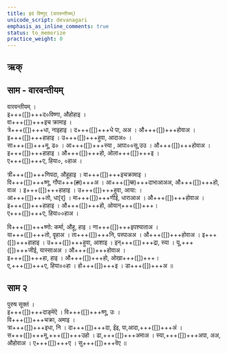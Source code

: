 ```yaml
---
title: इदं विष्णुर् (वारवन्तीयम्)
unicode_script: devanagari
emphasis_as_inline_comments: true
status: to_memorize
practice_weight: 0
---
```


## ऋक्
<div class="js_include" url="../Rk/idaM-viShNur.md"  newLevelForH1="2" includeTitle="true"> </div>

## साम - वारवन्तीयम्
<div class="audioEmbed"  caption="रामानुजार्यः 1974 " src="https://archive.org/download/jaiminIya-sAma-gAna-paravastu-tradition-rAmAnuja/idaM-viShNur-vichakrame-vAravantIyam.mp3"></div>
<div class="audioEmbed"  caption="गोपालार्यः 2015  " src="https://archive.org/download/jaiminIya-sAma-gAna-paravastu-tradition-gopAla-2015/idaM-viShNur-vichakrame-vAravantIyam.mp3"></div>

वारवन्तीयम् ।  
इ+++([])+++द०विष्णा, औहोहाइ ।  
वा+++([])+++इच क्रामाइ ।  
त्रे+++([])+++धा, नाइहाइ । द+++([])+++धे पा, अअ । औ+++([])+++होवाअ ।  
इ+++([])+++हाहाइ । उ+++([])+++हुवा, आदाअ० ।  
सा+++([])+++मू, ढ० । आ+++([])+++स्या , आपा००सू,उउ । औ+++([])+++होवाअ ।  
इ+++([])+++हाहाइ । औ+++([])+++हो, ओला+++([])+++इ ।  
ए+++([])+++ए, हिया०, ०हाअ ।

त्री+++([])+++णिपदा, औहूहाइ । वा+++([])+++इचक्रामाइ ।  
वि+++([])+++ष्णू, र्गोपा+++(~~हा~~)+++अ । आ+++([]~~पा~~)+++दाभाआअअ, औ+++([])+++हो, वाअ ।
इ+++([])+++हाहाइ । उ+++([])+++हुवा, आया: ।  
आ+++([])+++तो, धा[र्] । मा+++([])+++णीई, धाराआअ । औ+++([])+++होवाअ ।  
इ+++([])+++हाहाइ । औ+++([])+++हो, ओयान्+++([])+++।  
ए+++([])+++ए, हिया००हाअ ।

वि+++([])+++ष्णो: कर्मा, औहू, हाइ । णा+++([])+++इपश्याताअ ।  
या+++([])+++तो, वॄहाअ । ता+++([])+++नि, पस्पाअअ । औ+++([])+++होवाअ ।
इ+++([])+++हाहाइ । उ+++([])+++हुवा, आशाइ । 
इन्+++([])+++द्रा, स्या । यू,+++([])+++जीई, यास्साअअ । औ+++([])+++होवाअ ।  
इ+++([])+++हा, हाइ । औ+++([])+++हो, ओखा+++([])+++।  
ए,+++([])+++ए, हिया००हा । हो+++([])+++इ । डा+++([])+++अ ॥

## साम २
 
पुरुष सूक्तं ।  
इ+++([])+++दाङ्मॆऎ । वि+++([])+++ष्णू, उः ।  
वि+++([])+++चक्रा, अमाइ ।  
त्रा+++([])+++इधा, नि । दा+++([])+++दा, ईइ, पा,आदा,+++([])+++अं ।  
स+++([])+++मू,+++([])+++उहो । ढा,+++([])+++अमाअ । स्या,+++([])+++अपा, अअ, औहोवाअ । ए+++([])+++ए ।  सु+++([])+++वॆए  ॥


